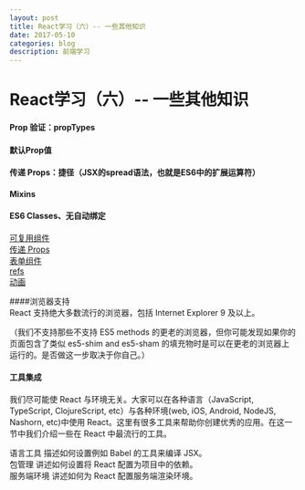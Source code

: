 ```yaml
---
layout: post
title: React学习（六）-- 一些其他知识 
date: 2017-05-10
categories: blog
description: 前端学习
---
```


# React学习（六）-- 一些其他知识       

#### Prop 验证：propTypes       

#### 默认Prop值       

#### 传递 Props：捷径（JSX的spread语法，也就是ES6中的扩展运算符）       

#### Mixins       

#### ES6 Classes、无自动绑定       

[可复用组件](http://reactjs.cn/react/docs/reusable-components-zh-CN.html)       
[传递 Props](http://reactjs.cn/react/docs/transferring-props-zh-CN.html)       
[表单组件](http://reactjs.cn/react/docs/forms-zh-CN.html)       
[refs](http://reactjs.cn/react/docs/more-about-refs-zh-CN.html)       
[动画](http://reactjs.cn/react/docs/animation-zh-CN.html)       

####浏览器支持       
React 支持绝大多数流行的浏览器，包括 Internet Explorer 9 及以上。       

（我们不支持那些不支持 ES5 methods 的更老的浏览器，但你可能发现如果你的页面包含了类似 es5-shim and es5-sham 的填充物时是可以在更老的浏览器上运行的。是否做这一步取决于你自己。）       

#### 工具集成       
我们尽可能使 React 与环境无关。大家可以在各种语言（JavaScript, TypeScript, ClojureScript, etc）与各种环境(web, iOS, Android, NodeJS, Nashorn, etc)中使用 React。这里有很多工具来帮助你创建优秀的应用。在这一节中我们介绍一些在 React 中最流行的工具。       

语言工具 描述如何设置例如 Babel 的工具来编译 JSX。       
包管理 讲述如何设置将 React 配置为项目中的依赖。       
服务端环境 讲述如何为 React 配置服务端渲染环境。       